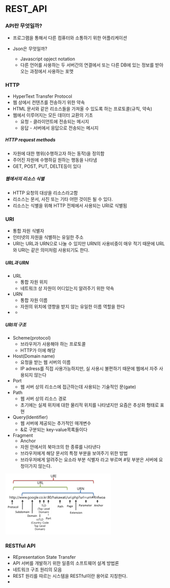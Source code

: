 # REST_API

### API란 무엇일까?

* 프로그램을 통해서 다른 컴퓨터와 소통하기 위한 어플리케이션

* Json은 무엇일까?
  * Javascript opject notation
  * 다른 언어를 사용하는 두 서버간의 연결에서 또는 다른 DB에 있는 정보를 받아오는 과정에서 사용하는 포맷





### HTTP

* HyperText Transfer Protocol
* 웹 상에서 컨텐츠를 전송하기 위한 약속
* HTML 문서와 같은 리소스들을 가져올 수 있도록 하는 프로토콜(규칙, 약속)
* 웹에서 이루어지는 모든 데이터 교환의 기초
  * 요청 - 클라이언트에 전송되는 메시지
  * 응답 - 서버에서 응답으로 전송되는 메시지

##### HTTP request methods

* 자원에 대한 행위(수행하고자 하는 동작)을 정의함
* 주어진 자원에 수행하길 원하는 행동을 나타냄
* GET, POST, PUT, DELTE등이 있다

##### 웹에서의 리소스 식별

* HTTP 요청의 대상을 리소스라고함
* 리소스는 문서, 사진 또는 기타 어떤 것이든 될 수 있다.
* 리소스는 식별을 위해 HTTP 전체에서 사용되는 URI로 식별됨



### URI

* 통합 자원 식별자
* 인터넷의 자원을 식별하는 유일한 주소
* URI는 URL과 URN으로 나눌 수 있지만 URN의 사용비중이 매우 적기 때문에 URL와 URI는 같은 의미처럼 사용되기도 한다.

##### URL과 URN

* URL
  * 통합 자원 위치
  * 네트워크 상 자원이 어디있는지 알려주기 위한 약속
* URN
  * 통합 자원 이름
  * 자원의 위치에 영향을 받지 않는 유일한 이름 역할을 한다
* * 

##### URI의 구조

* Scheme(protocol)
  * 브라우저가 사용해야 하는 프로토콜
  * HTTP가 이에 해당
* Host(Domain name)
  * 요청을 받는 웹 서버의 이름
  * IP adress를 직접 사용가능하지만, 실 사용시 불편하기 때문에 웹에서 자주 사용되지 않는다
* Port
  * 웹 서버 상의 리소스에 접근하는데 사용되는 기술적인 문(gate)
* Path
  * 웹 서버 상의 리소스 경로
  * 초기에는 실제 위치에 대한 물리적 위치를 나타냈지만 요즘은 추상화 형태로 표현
* Query(Identifier)
  * 웹 서버에 제공되는 추가적인 매개변수
  * &로 구분되는 key-value목록들이다
* Fragment
  * Anchor
  * 자원 안에서의 북마크의 한 종류를 나타낸다
  * 브라우저에게 해당 문서의 특정 부분을 보여주기 위한 방법
  * 브라우저에게 알려주는 요소라 부분 식별자 라고 부르며 #뒷 부분은 서버에 요청이가지 않는다.



<img src="REST_API.assets/Image Pasted at 2021-10-25 12-59.png" alt="Image Pasted at 2021-10-25 12-59" style="zoom:80%;" />



### RESTful API

* REpresentation State Transfer
* API 서버를 개발하기 위한 일종의 소프트웨어 설계 방법론
* 네트워크 구조 원리의 모음
* REST 원리를 따르는 시스템을 RESTful이란 용어로 지칭한다.
* 

